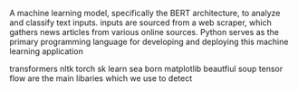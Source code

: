 A machine learning model, specifically the BERT architecture, to analyze and classify text inputs. inputs are sourced from a web scraper, which gathers news articles from various online sources. Python serves as the primary programming language for developing and deploying this machine learning application

transformers nltk torch sk learn sea born matplotlib beautfiul soup tensor flow are the main libaries which we use to detect 

